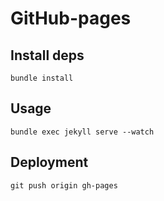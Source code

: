 # GitHub-pages

## Install deps

    bundle install

## Usage

    bundle exec jekyll serve --watch

## Deployment

    git push origin gh-pages
